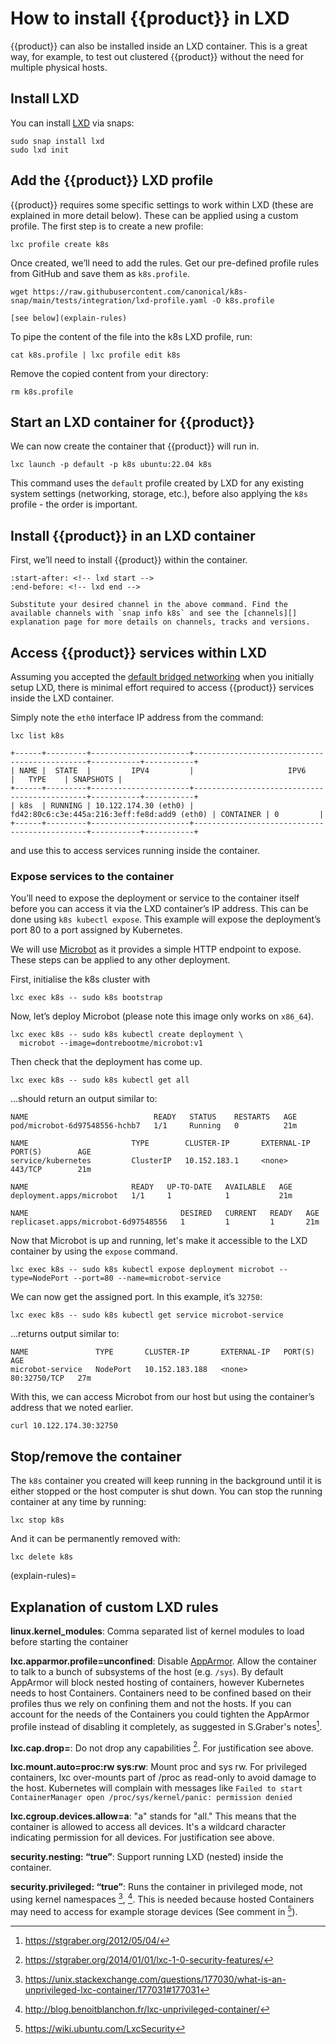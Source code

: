 # How to install {{product}} in LXD

{{product}} can also be installed inside an LXD container. This is a
great way, for example, to test out clustered {{product}} without the
need for multiple physical hosts.

## Install LXD

You can install [LXD] via snaps:

```
sudo snap install lxd
sudo lxd init
```

## Add the {{product}} LXD profile

{{product}} requires some specific settings to work within LXD (these
are explained in more detail below). These can be applied using a custom
profile. The first step is to create a new profile:

```
lxc profile create k8s
```

Once created, we’ll need to add the rules.
Get our pre-defined profile rules from GitHub and save them as `k8s.profile`.

<!-- markdownlint-disable -->
```
wget https://raw.githubusercontent.com/canonical/k8s-snap/main/tests/integration/lxd-profile.yaml -O k8s.profile
```
<!-- markdownlint-restore -->

```{note} For an explanation of the settings in this file,
[see below](explain-rules)
```

To pipe the content of the file into the k8s LXD profile, run:

```
cat k8s.profile | lxc profile edit k8s
```

Remove the copied content from your directory:

```
rm k8s.profile
```

## Start an LXD container for {{product}}

We can now create the container that {{product}} will run in.

```
lxc launch -p default -p k8s ubuntu:22.04 k8s
```

This command uses the `default` profile created by LXD for any
existing system settings (networking, storage, etc.), before
also applying the `k8s` profile - the order is important.

## Install {{product}} in an LXD container

First, we’ll need to install {{product}} within the container.

```{literalinclude} ../../../_parts/install.md
:start-after: <!-- lxd start -->
:end-before: <!-- lxd end -->
```

```{note}
Substitute your desired channel in the above command. Find the
available channels with `snap info k8s` and see the [channels][]
explanation page for more details on channels, tracks and versions.
```

## Access {{product}} services within LXD

Assuming you accepted the [default bridged
networking][default-bridged-networking] when you initially setup LXD, there is
minimal effort required to access {{product}} services inside the LXD
container.

Simply note the `eth0` interface IP address from the command:

<!-- markdownlint-disable -->
```
lxc list k8s
```
```
+------+---------+----------------------+----------------------------------------------+-----------+-----------+
| NAME |  STATE  |         IPV4         |                     IPV6                     |   TYPE    | SNAPSHOTS |
+------+---------+----------------------+----------------------------------------------+-----------+-----------+
| k8s  | RUNNING | 10.122.174.30 (eth0) | fd42:80c6:c3e:445a:216:3eff:fe8d:add9 (eth0) | CONTAINER | 0         |
+------+---------+----------------------+----------------------------------------------+-----------+-----------+
```

<!-- markdownlint-restore -->

and use this to access services running inside the container.

### Expose services to the container

You’ll need to expose the deployment or service to the container itself before
you can access it via the LXD container’s IP address. This can be done using
`k8s kubectl expose`. This example will expose the deployment’s port 80 to a
port assigned by Kubernetes.

We will use [Microbot] as it provides a simple HTTP endpoint
to expose. These steps can be applied to any other deployment.

First, initialise the k8s cluster with

```
lxc exec k8s -- sudo k8s bootstrap
```

Now, let’s deploy Microbot (please note this image only works on `x86_64`).

```
lxc exec k8s -- sudo k8s kubectl create deployment \
  microbot --image=dontrebootme/microbot:v1
```

Then check that the deployment has come up.

```
lxc exec k8s -- sudo k8s kubectl get all
```

...should return an output similar to:

<!-- markdownlint-disable -->
```
NAME                            READY   STATUS    RESTARTS   AGE
pod/microbot-6d97548556-hchb7   1/1     Running   0          21m

NAME                       TYPE        CLUSTER-IP       EXTERNAL-IP   PORT(S)        AGE
service/kubernetes         ClusterIP   10.152.183.1     <none>        443/TCP        21m

NAME                       READY   UP-TO-DATE   AVAILABLE   AGE
deployment.apps/microbot   1/1     1            1           21m

NAME                                  DESIRED   CURRENT   READY   AGE
replicaset.apps/microbot-6d97548556   1         1         1       21m
```
<!-- markdownlint-restore -->

Now that Microbot is up and running, let's make it accessible to the LXD
container by using the `expose` command.

<!-- markdownlint-disable -->

```
lxc exec k8s -- sudo k8s kubectl expose deployment microbot --type=NodePort --port=80 --name=microbot-service
```

<!-- markdownlint-restore -->

We can now get the assigned port. In this example, it’s `32750`:

```
lxc exec k8s -- sudo k8s kubectl get service microbot-service
```

...returns output similar to:

```
NAME               TYPE       CLUSTER-IP       EXTERNAL-IP   PORT(S)        AGE
microbot-service   NodePort   10.152.183.188   <none>        80:32750/TCP   27m
```

With this, we can access Microbot from our host but using the container’s
address that we noted earlier.

```
curl 10.122.174.30:32750
```

## Stop/remove the container

The `k8s` container you created will keep running in the background until it is
either stopped or the host computer is shut down. You can stop the running
container at any time by running:

```
lxc stop k8s
```

And it can be permanently removed with:

```
lxc delete k8s
```

<!-- markdownlint-capture -->
<!-- markdownlint-disable -->
(explain-rules)=
## Explanation of custom LXD rules


<!-- markdownlint-restore -->

**linux.kernel_modules**: Comma separated list of kernel modules to load before
starting the container

**lxc.apparmor.profile=unconfined**: Disable [AppArmor]. Allow the container to
talk to a bunch of subsystems of the host (e.g. `/sys`). By default AppArmor
will block nested hosting of containers, however Kubernetes needs to host
Containers. Containers need to be confined based on their profiles thus we rely
on confining them and not the hosts. If you can account for the needs of the
Containers you could tighten the AppArmor profile instead of disabling it
completely, as suggested in S.Graber's notes[^1].

**lxc.cap.drop=**: Do not drop any capabilities [^2]. For justification see
above.

**lxc.mount.auto=proc:rw sys:rw**: Mount proc and sys rw. For privileged
containers, lxc over-mounts part of /proc as read-only to avoid damage to the
host. Kubernetes will complain with messages like `Failed to start
ContainerManager open /proc/sys/kernel/panic: permission denied`

**lxc.cgroup.devices.allow=a**: "a" stands for "all." This means that the
container is allowed to access all devices. It's a wildcard character
indicating permission for all devices. For justification see above.

**security.nesting: “true”**: Support running LXD (nested) inside the
container.

**security.privileged: “true”**: Runs the container in privileged mode, not
using kernel namespaces [^3], [^4]. This is needed because hosted Containers may
need to access for example storage devices (See comment in [^5]).

<!-- LINKS -->
<!-- markdownlint-disable MD034 -->
[^1]: https://stgraber.org/2012/05/04/
[^2]: https://stgraber.org/2014/01/01/lxc-1-0-security-features/
[^3]: https://unix.stackexchange.com/questions/177030/what-is-an-unprivileged-lxc-container/177031#177031
[^4]: http://blog.benoitblanchon.fr/lxc-unprivileged-container/
[^5]: https://wiki.ubuntu.com/LxcSecurity

[LXD]: https://canonical.com/lxd
[default-bridged-networking]: https://ubuntu.com/blog/lxd-networking-lxdbr0-explained
[Microbot]: https://github.com/dontrebootme/docker-microbot
[AppArmor]: https://apparmor.net/
[channels]: ../../explanation/channels
